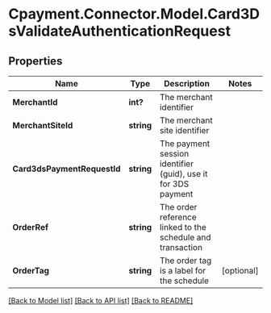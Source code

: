 
# Cpayment.Connector.Model.Card3DsValidateAuthenticationRequest

## Properties

Name | Type | Description | Notes
------------ | ------------- | ------------- | -------------
**MerchantId** | **int?** | The merchant identifier | 
**MerchantSiteId** | **string** | The merchant site identifier | 
**Card3dsPaymentRequestId** | **string** | The payment session identifier (guid), use it for 3DS payment | 
**OrderRef** | **string** | The order reference linked to the schedule and transaction | 
**OrderTag** | **string** | The order tag is a label for the schedule | [optional] 

[[Back to Model list]](../README.md#documentation-for-models)
[[Back to API list]](../README.md#documentation-for-api-endpoints)
[[Back to README]](../README.md)

